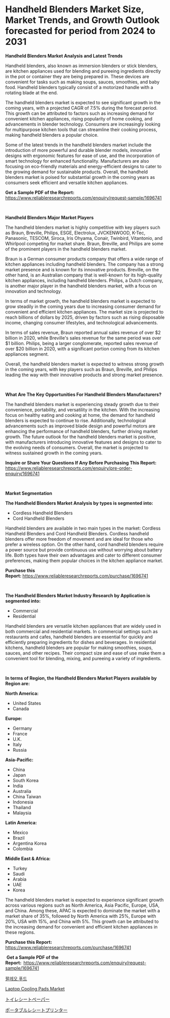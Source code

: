 <p><h1>Handheld Blenders Market Size, Market Trends, and Growth Outlook forecasted for period from 2024 to 2031</h1></p><p><strong>Handheld Blenders Market Analysis and Latest Trends</strong></p>
<p><p>Handheld blenders, also known as immersion blenders or stick blenders, are kitchen appliances used for blending and pureeing ingredients directly in the pot or container they are being prepared in. These devices are convenient for tasks such as making soups, sauces, smoothies, and baby food. Handheld blenders typically consist of a motorized handle with a rotating blade at the end.</p><p>The handheld blenders market is expected to see significant growth in the coming years, with a projected CAGR of 7.5% during the forecast period. This growth can be attributed to factors such as increasing demand for convenient kitchen appliances, rising popularity of home cooking, and advancements in blender technology. Consumers are increasingly looking for multipurpose kitchen tools that can streamline their cooking process, making handheld blenders a popular choice.</p><p>Some of the latest trends in the handheld blenders market include the introduction of more powerful and durable blender models, innovative designs with ergonomic features for ease of use, and the incorporation of smart technology for enhanced functionality. Manufacturers are also focusing on eco-friendly materials and energy-efficient designs to cater to the growing demand for sustainable products. Overall, the handheld blenders market is poised for substantial growth in the coming years as consumers seek efficient and versatile kitchen appliances.</p></p>
<p><strong>Get a Sample PDF of the Report:&nbsp;</strong> <a href="https://www.reliableresearchreports.com/enquiry/request-sample/1696741">https://www.reliableresearchreports.com/enquiry/request-sample/1696741</a></p>
<p>&nbsp;</p>
<p><strong>Handheld Blenders Major Market Players</strong></p>
<p><p>The handheld blenders market is highly competitive with key players such as Braun, Breville, Philips, ESGE, Electrolux, JVCKENWOOD, K-Tec, Panasonic, TESCOM, Siroca, Iris Ohyama, Conair, Twinbird, Vitantonio, and Whirlpool competing for market share. Braun, Breville, and Philips are some of the prominent players in the handheld blenders market.</p><p>Braun is a German consumer products company that offers a wide range of kitchen appliances including handheld blenders. The company has a strong market presence and is known for its innovative products. Breville, on the other hand, is an Australian company that is well-known for its high-quality kitchen appliances, including handheld blenders. Philips, a Dutch company, is another major player in the handheld blenders market, with a focus on innovation and technology.</p><p>In terms of market growth, the handheld blenders market is expected to grow steadily in the coming years due to increasing consumer demand for convenient and efficient kitchen appliances. The market size is projected to reach billions of dollars by 2025, driven by factors such as rising disposable income, changing consumer lifestyles, and technological advancements.</p><p>In terms of sales revenue, Braun reported annual sales revenue of over $2 billion in 2020, while Breville's sales revenue for the same period was over $1 billion. Philips, being a larger conglomerate, reported sales revenue of over $20 billion in 2020, with a significant portion coming from its kitchen appliances segment.</p><p>Overall, the handheld blenders market is expected to witness strong growth in the coming years, with key players such as Braun, Breville, and Philips leading the way with their innovative products and strong market presence.</p></p>
<p>&nbsp;</p>
<p><strong>What Are The Key Opportunities For Handheld Blenders Manufacturers?</strong></p>
<p><p>The handheld blenders market is experiencing steady growth due to their convenience, portability, and versatility in the kitchen. With the increasing focus on healthy eating and cooking at home, the demand for handheld blenders is expected to continue to rise. Additionally, technological advancements such as improved blade design and powerful motors are enhancing the performance of handheld blenders, further driving market growth. The future outlook for the handheld blenders market is positive, with manufacturers introducing innovative features and designs to cater to the evolving needs of consumers. Overall, the market is projected to witness sustained growth in the coming years.</p></p>
<p><strong>Inquire or Share Your Questions If Any Before Purchasing This Report:</strong> <a href="https://www.reliableresearchreports.com/enquiry/pre-order-enquiry/1696741">https://www.reliableresearchreports.com/enquiry/pre-order-enquiry/1696741</a></p>
<p>&nbsp;</p>
<p><strong>Market Segmentation</strong></p>
<p><strong>The Handheld Blenders Market Analysis by types is segmented into:</strong></p>
<p><ul><li>Cordless Handheld Blenders</li><li>Cord Handheld Blenders</li></ul></p>
<p><p>Handheld blenders are available in two main types in the market: Cordless Handheld Blenders and Cord Handheld Blenders. Cordless handheld blenders offer more freedom of movement and are ideal for those who prefer a wireless option. On the other hand, cord handheld blenders require a power source but provide continuous use without worrying about battery life. Both types have their own advantages and cater to different consumer preferences, making them popular choices in the kitchen appliance market.</p></p>
<p><strong>Purchase this Report:&nbsp;</strong><a href="https://www.reliableresearchreports.com/purchase/1696741">https://www.reliableresearchreports.com/purchase/1696741</a></p>
<p>&nbsp;</p>
<p><strong>The Handheld Blenders Market Industry Research by Application is segmented into:</strong></p>
<p><ul><li>Commercial</li><li>Residential</li></ul></p>
<p><p>Handheld blenders are versatile kitchen appliances that are widely used in both commercial and residential markets. In commercial settings such as restaurants and cafes, handheld blenders are essential for quickly and efficiently preparing ingredients for dishes and beverages. In residential kitchens, handheld blenders are popular for making smoothies, soups, sauces, and other recipes. Their compact size and ease of use make them a convenient tool for blending, mixing, and pureeing a variety of ingredients.</p></p>
<p>&nbsp;</p>
<p><strong>In terms of Region, the Handheld Blenders Market Players available by Region are:</strong></p>
<p>
    <p> <strong> North America: </strong>
        <ul>
            <li>United States</li>
            <li>Canada</li>
        </ul>
        </p> 
    <p> <strong> Europe: </strong>
        <ul>
            <li>Germany</li>
            <li>France</li>
            <li>U.K.</li>
            <li>Italy</li>
            <li>Russia</li>
        </ul>
        </p> 
    <p> <strong> Asia-Pacific: </strong>
        <ul>
            <li>China</li>
            <li>Japan</li>
            <li>South Korea</li>
            <li>India</li>
            <li>Australia</li>
            <li>China Taiwan</li>
            <li>Indonesia</li>
            <li>Thailand</li>
            <li>Malaysia</li>
        </ul>
        </p> 
    <p> <strong> Latin America: </strong>
        <ul>
            <li>Mexico</li>
            <li>Brazil</li>
            <li>Argentina Korea</li>
            <li>Colombia</li>
        </ul>
        </p> 
    <p> <strong> Middle East & Africa: </strong>
        <ul>
            <li>Turkey</li>
            <li>Saudi</li>
            <li>Arabia</li>
            <li>UAE</li>
            <li>Korea</li>
        </ul>
    </p>
    </p>
<p><p>The handheld blenders market is expected to experience significant growth across various regions such as North America, Asia Pacific, Europe, USA, and China. Among these, APAC is expected to dominate the market with a market share of 35%, followed by North America with 25%, Europe with 20%, USA with 15%, and China with 5%. This growth can be attributed to the increasing demand for convenient and efficient kitchen appliances in these regions.</p></p>
<p><strong>Purchase this Report: </strong><a href="https://www.reliableresearchreports.com/purchase/1696741">https://www.reliableresearchreports.com/purchase/1696741</a></p>
<p>&nbsp;<strong>Get a Sample PDF of the Report:&nbsp;&nbsp;</strong><a href="https://www.reliableresearchreports.com/enquiry/request-sample/1696741">https://www.reliableresearchreports.com/enquiry/request-sample/1696741</a></p>
<p><strong></strong></p>
<p><p><a href="https://medium.com/@dadanedu33/paleo-food-%EC%8B%9C%EC%9E%A5%EC%9D%80-%EC%8B%9C%EC%9E%A5-%EC%A0%90%EC%9C%A0%EC%9C%A8-%EC%8B%9C%EC%9E%A5-%EB%8F%99%ED%96%A5-%EB%B0%8F-%EC%8B%9C%EC%9E%A5-%EC%84%B1%EC%9E%A5%EC%97%90-%EB%8C%80%ED%95%9C-%EC%A0%95%EB%B3%B4%EB%A5%BC-%EC%A0%9C%EA%B3%B5%ED%95%A9%EB%8B%88%EB%8B%A4-2fcc777bcc49">팔레오 푸드</a></p><p><a href="https://github.com/Sherrillcrooksxa8i18ucf2m/Market-Research-Report-List-1/blob/main/laptop-cooling-pads-market.md">Laptop Cooling Pads Market</a></p><p><a href="https://medium.com/@coraltrout1923/%E3%83%88%E3%82%A4%E3%83%AC%E3%83%83%E3%83%88%E3%83%9A%E3%83%BC%E3%83%91%E3%83%BC%E5%B8%82%E5%A0%B4-%E5%B8%82%E5%A0%B4%E3%82%B7%E3%82%A7%E3%82%A2-%E5%B8%82%E5%A0%B4%E5%8B%95%E5%90%91-%E3%81%8A%E3%82%88%E3%81%B3%E5%B0%86%E6%9D%A5%E3%81%AE%E6%88%90%E9%95%B7%E3%82%92%E6%8E%A2%E3%82%8B-3de59b334320">トイレシートペーパー</a></p><p><a href="https://medium.com/@vedakuvlis2023/%E3%83%9D%E3%83%BC%E3%82%BF%E3%83%96%E3%83%AB%E3%83%AC%E3%82%B7%E3%83%BC%E3%83%88%E3%83%97%E3%83%AA%E3%83%B3%E3%82%BF%E3%83%BC%E5%B8%82%E5%A0%B4-%E5%B8%82%E5%A0%B4cagr-%E5%B8%82%E5%A0%B4%E3%83%88%E3%83%AC%E3%83%B3%E3%83%89-%E3%81%8A%E3%82%88%E3%81%B3%E6%88%90%E9%95%B7%E6%88%A6%E7%95%A5%E3%81%AB%E9%96%A2%E3%81%99%E3%82%8B%E3%82%A4%E3%83%B3%E3%82%B5%E3%82%A4%E3%83%88-6323ee01368d">ポータブルレシートプリンター</a></p></p>